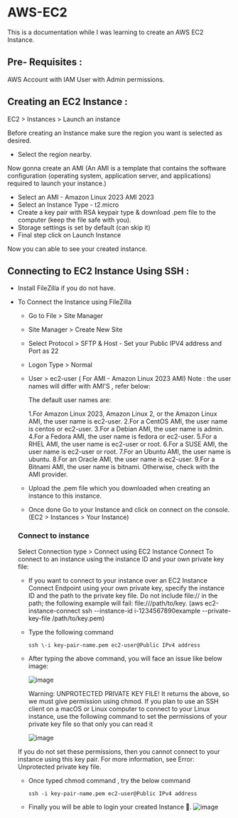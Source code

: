# AWS-EC2
This is a documentation while I was learning to create an AWS EC2 Instance.

## Pre- Requisites :
AWS Account with IAM User with Admin permissions.

## Creating an EC2 Instance :
EC2 > Instances > Launch an instance

Before creating an Instance make sure the region you want is selected as desired.
- Select the region nearby.

Now gonna create an AMI (An AMI is a template that contains the software configuration (operating system, application server, and applications) required to launch your instance.)
- Select an AMI - Amazon Linux 2023 AMI 2023
- Select an Instance Type - t2.micro
- Create a key pair with RSA keypair type & download .pem file to the computer (keep the file safe with you).
- Storage settings is set by default (can skip it)
- Final step click on Launch Instance

Now you can able to see your created instance.

## Connecting to EC2 Instance Using SSH :

- Install FileZilla if you do not have.
- To Connect the Instance using FileZilla
   - Go to File > Site Manager
   - Site Manager > Create New Site 
   - Select Protocol >  SFTP & Host - Set your Public IPV4 address and Port as 22
   - Logon Type > Normal
   - User > ec2-user ( For AMI - Amazon Linux 2023 AMI)
     Note : the user names will differ with AMI'S , refer below:

     The default user names are:

     1.For Amazon Linux 2023, Amazon Linux 2, or the Amazon Linux AMI, the user name is ec2-user.
     2.For a CentOS AMI, the user name is centos or ec2-user.
     3.For a Debian AMI, the user name is admin.
     4.For a Fedora AMI, the user name is fedora or ec2-user.
     5.For a RHEL AMI, the user name is ec2-user or root.
     6.For a SUSE AMI, the user name is ec2-user or root.
     7.For an Ubuntu AMI, the user name is ubuntu.
     8.For an Oracle AMI, the user name is ec2-user.
     9.For a Bitnami AMI, the user name is bitnami.
     Otherwise, check with the AMI provider.
     
   - Upload the .pem file which you downloaded when creating an instance to this instance.
   - Once done Go to your Instance and click on connect on the console.
     (EC2 > Instances > Your Instance)

  ### Connect to instance
  Select Connection type > Connect using EC2 Instance Connect
  To connect to an instance using the instance ID and your own private key file:

  - If you want to connect to your instance over an EC2 Instance Connect Endpoint using your own private key, specify the instance ID and the path to the private key file. Do not include file:// in the path; the 
    following example will fail: file:///path/to/key.
    (aws ec2-instance-connect ssh --instance-id i-1234567890example --private-key-file /path/to/key.pem)
  - Type the following command
    
    ```
    ssh \-i key-pair-name.pem ec2-user@Public IPv4 address
    ```
  - After typing the above command, you will face an issue like below image:

    ![image](https://github.com/V-R-7/AWS-EC2/assets/62888693/5392ca8d-8110-42b5-8ea3-2162c1f571bc)
     
    Warning: UNPROTECTED PRIVATE KEY FILE! 
    It returns the above, so we must give permission using chmod.
    If you plan to use an SSH client on a macOS or Linux computer to connect to your Linux instance, use the following command to set the permissions of your private key file so that only you can read it

    ![image](https://github.com/V-R-7/AWS-EC2/assets/62888693/3248a293-b9c0-477f-a599-49da3b54c328)

  If you do not set these permissions, then you cannot connect to your instance using this key pair. For more information, see Error: Unprotected private key file.
  - Once typed chmod command , try the below command

      ```
      ssh -i key-pair-name.pem ec2-user@Public IPv4 address
      ```
  - Finally you will be able to login your created Instance 🎉.
    ![image](https://github.com/V-R-7/AWS-EC2/assets/62888693/48870187-a05c-4f0b-b199-86114145c51e)
